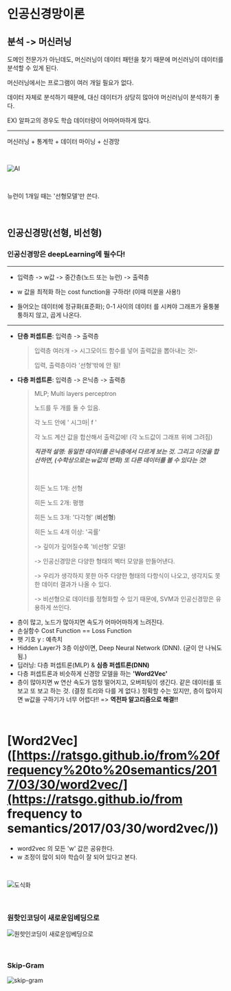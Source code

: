 # 인공신경망이론

## 분석 -> 머신러닝

도메인 전문가가 아닌데도, 머신러닝이 데이터 패턴을 찾기 때문에 머신러닝이 데이터를 분석할 수 있게 된다.

머신러닝에서는 프로그램이 여러 개일 필요가 없다. 

데이터 자체로 분석하기 때문에, 대신 데이터가 상당히 많아야 머신러닝이 분석하기 좋다.

EX) 알파고의 경우도 학습 데이터량이 어마어마하게 많다.

---

머신러닝 + 통계학 + 데이터 마이닝 + 신경망

<br>

![AI](https://user-images.githubusercontent.com/57430754/73703659-066e8800-4734-11ea-8027-d68a5328b88b.jpg)

<br>

뉴런이 1개일 때는 '선형모델'만 쓴다.

<BR>

## 인공신경망(선형, 비선형)

### 인공신경망은 deepLearning에 필수다!

---

- 입력층  -> w값 -> 중간층(노드 또는 뉴런) -> 출력층

- w 값을 최적화 하는 cost function을 구하라! (이때 미분을 사용!)

- 들어오는 데이터에 정규화(표준화); 0-1 사이의 데이터  를 시켜야 그래프가 울퉁불퉁하지 않고, 곱게 나온다.

---

- **단층 퍼셉트론**: 입력층 -> 출력층

  >  입력층 여러개 -> 시그모이드 함수를 넣어 출력값을 뽑아내는 것!- 
  >
  > 입력, 출력층이라 '선형'밖에 안 됨!

- **다층 퍼셉트론**: 입력층 -> 은닉층 -> 출력층 

  > MLP; Multi layers perceptron
  >
  > 노드를 두 개를 둘 수 있음.
  >
  > 각 노드 안에 ' 시그마| f '
  >
  > 각 노드 계산 값을 합산해서 출력값에!  (각 노드값이 그래프 위에 그려짐)
  >
  > ***직관적 설명: 동일한 데이터를 은닉층에서 다르게 보는 것. 그리고 이것을 합산하면, (수학상으로는 w값의 변화) 또 다른 데이터를 볼 수 있다는 것!***
  >
  > <br>
  >
  > 히든 노드 1개: 선형
  >
  > 히든 노드 2개: 평행
  >
  > 히든 노드 3개:  '다각형' (**비선형**)
  >
  > 히든 노드 4개 이상: '곡률'
  >
  > -> 깊이가 깊어질수록 '비선형' 모델! 
  >
  > -> 인공신경망은 다양한 형태의 벡터 모양을 만들어낸다.
  >
  > -> 우리가 생각하지 못한 아주 다양한 형태의 다항식이 나오고, 생각지도 못한 데이터 결과가 나올 수 있다.
  >
  > -> 비선형으로 데이터를 정형화할 수 있기 때문에, SVM과 인공신경망은 유용하게 쓰인다.

* 층이 많고, 노드가 많아지면 속도가 어마어마하게 느려진다.
* 손실함수 Cost Function == Loss Function
* 햇 기호 y : 예측치
* Hidden Layer가 3층 이상이면, Deep Neural Network (DNN). (굳이 안 나눠도 됨.)
* 딥러닝: 다층 퍼셉트론(MLP) & **심층 퍼셉트론(DNN)**
* 다층 퍼셉트론과 비슷하게 신경망 모델을 하는 **'Word2Vec'**
* 층이 많아지면 w 연산 속도가 엄청 떨어지고, 오버피팅이 생긴다. 같은 데이터를 또 보고 또 보고 하는 것. (결정 트리와 다를 게 없다.) 정확할 수는 있지만, 층이 많아지면 w값을 구하기가 너무 어렵다!! => **역전파 알고리즘으로 해결!!**

<BR>

# [Word2Vec]([https://ratsgo.github.io/from%20frequency%20to%20semantics/2017/03/30/word2vec/](https://ratsgo.github.io/from frequency to semantics/2017/03/30/word2vec/))

- word2vec 의 모든 'w' 값은 공유한다.
- w 조정이 많이 되야 학습이 잘 되어 있다고 본다.

<br>

![도식화](https://user-images.githubusercontent.com/57430754/73716073-5ad82e80-4759-11ea-845c-4eb1c25db1b1.png)

<br>

### 원핫인코딩이 새로운임베딩으로

![원핫인코딩이 새로운임베딩으로](https://user-images.githubusercontent.com/57430754/73715408-38ddac80-4757-11ea-95a1-5d82d2989804.png)

<br>

### Skip-Gram

![skip-gram](https://user-images.githubusercontent.com/57430754/73716052-4f850300-4759-11ea-86ee-c521445c005c.png)


